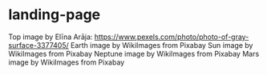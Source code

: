 # landing-page

Top image by Elīna Arāja: https://www.pexels.com/photo/photo-of-gray-surface-3377405/
Earth image by WikiImages from Pixabay 
Sun image by WikiImages from Pixabay 
Neptune image by WikiImages from Pixabay 
Mars image by WikiImages from Pixabay 